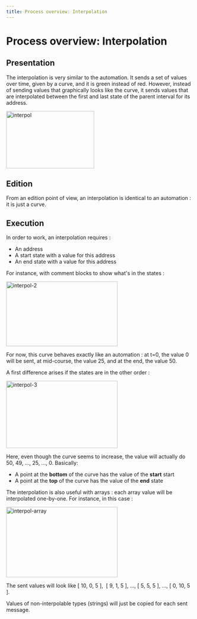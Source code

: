 ```yaml
---
title: Process overview: Interpolation
---
```


# Process overview: Interpolation

## Presentation
The interpolation is very similar to the automation.
It sends a set of values over time, given by a curve, and it is green instead of red.
However, instead of sending values that graphically looks like the curve, it sends values
that are interpolated between the first and last state of the parent interval for its address.

<img class="wp-image-1334 size-full" src="http://ossia.io/wp-content/uploads/2016/11/interpol.png" alt="interpol" width="237" height="154" />

## Edition
From an edition point of view, an interpolation is identical to an automation : it is just a curve.

## Execution

In order to work, an interpolation requires :

* An address
* A start state with a value for this address
* An end state with a value for this address

For instance, with comment blocks to show what's in the states :

<img class="alignnone size-medium wp-image-1335" src="http://ossia.io/wp-content/uploads/2016/11/interpol-2-300x174.png" alt="interpol-2" width="300" height="174" />

For now, this curve behaves exactly like an automation : at t=0, the value 0 will be sent, at mid-course, the value 25, and at the end, the value 50.

A first difference arises if the states are in the other order :

<img class="alignnone size-medium wp-image-1336" src="http://ossia.io/wp-content/uploads/2016/11/interpol-3-300x181.png" alt="interpol-3" width="300" height="181" />

Here, even though the curve seems to increase, the value will actually do 50, 49, ..., 25, ..., 0.
Basically:

* A point at the <strong>bottom</strong> of the curve has the value of the <strong>start</strong> start
* A point at the <strong>top</strong> of the curve has the value of the <strong>end</strong> state

The interpolation is also useful with arrays : each array value will be interpolated one-by-one.
For instance, in this case :

<img class="alignnone size-medium wp-image-1337" src="http://ossia.io/wp-content/uploads/2016/11/interpol-array-300x189.png" alt="interpol-array" width="300" height="189" />

The sent values will look like [ 10, 0, 5 ],  [ 9, 1, 5 ], ..., [ 5, 5, 5 ], ..., [ 0, 10, 5 ].

Values of non-interpolable types (strings) will just be copied for each sent message.
